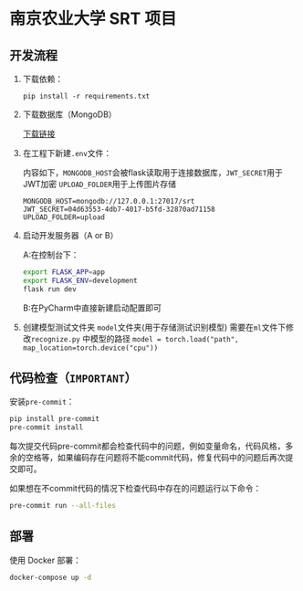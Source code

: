 # 南京农业大学 SRT 项目

## 开发流程

1. 下载依赖：

   ```
   pip install -r requirements.txt
   ```

2. 下载数据库（MongoDB）

    [下载链接](https://docs.mongodb.com/master/tutorial/install-mongodb-on-windows/)

3. 在工程下新建`.env`文件：

    内容如下，`MONGODB_HOST`会被flask读取用于连接数据库，`JWT_SECRET`用于JWT加密 `UPLOAD_FOLDER`用于上传图片存储

    ```
    MONGODB_HOST=mongodb://127.0.0.1:27017/srt
    JWT_SECRET=04d63553-4db7-4017-b5fd-32870ad71158
    UPLOAD_FOLDER=upload
    ```

4. 启动开发服务器（A or B）

    A:在控制台下：

    ```sh
    export FLASK_APP=app
    export FLASK_ENV=development
    flask run dev
    ```

    B:在PyCharm中直接新建启动配置即可

5. 创建模型测试文件夹 `model`文件夹(用于存储测试识别模型)
   需要在`ml`文件下修改`recognize.py` 中模型的路径
   `model = torch.load("path", map_location=torch.device("cpu"))`

## 代码检查（`IMPORTANT`）

安装`pre-commit`：

```sh
pip install pre-commit
pre-commit install
```

每次提交代码pre-commit都会检查代码中的问题，例如变量命名，代码风格，多余的空格等，如果编码存在问题将不能commit代码，修复代码中的问题后再次提交即可。

如果想在不commit代码的情况下检查代码中存在的问题运行以下命令：

```sh
pre-commit run --all-files
```

## 部署

使用 Docker 部署：

```sh
docker-compose up -d
```
